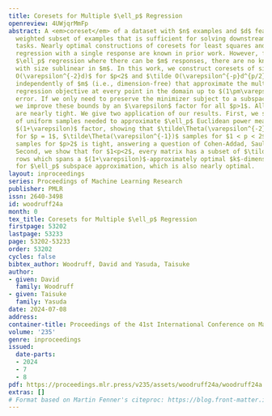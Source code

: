 ```yaml
---
title: Coresets for Multiple $\ell_p$ Regression
openreview: 4UWjqrMmFp
abstract: A <em>coreset</em> of a dataset with $n$ examples and $d$ features is a
  weighted subset of examples that is sufficient for solving downstream data analytic
  tasks. Nearly optimal constructions of coresets for least squares and $\ell_p$ linear
  regression with a single response are known in prior work. However, for multiple
  $\ell_p$ regression where there can be $m$ responses, there are no known constructions
  with size sublinear in $m$. In this work, we construct coresets of size $\tilde
  O(\varepsilon^{-2}d)$ for $p<2$ and $\tilde O(\varepsilon^{-p}d^{p/2})$ for $p>2$
  independently of $m$ (i.e., dimension-free) that approximate the multiple $\ell_p$
  regression objective at every point in the domain up to $(1\pm\varepsilon)$ relative
  error. If we only need to preserve the minimizer subject to a subspace constraint,
  we improve these bounds by an $\varepsilon$ factor for all $p>1$. All of our bounds
  are nearly tight. We give two application of our results. First, we settle the number
  of uniform samples needed to approximate $\ell_p$ Euclidean power means up to a
  $(1+\varepsilon)$ factor, showing that $\tilde\Theta(\varepsilon^{-2})$ samples
  for $p = 1$, $\tilde\Theta(\varepsilon^{-1})$ samples for $1 < p < 2$, and $\tilde\Theta(\varepsilon^{1-p})$
  samples for $p>2$ is tight, answering a question of Cohen-Addad, Saulpic, and Schwiegelshohn.
  Second, we show that for $1<p<2$, every matrix has a subset of $\tilde O(\varepsilon^{-1}k)$
  rows which spans a $(1+\varepsilon)$-approximately optimal $k$-dimensional subspace
  for $\ell_p$ subspace approximation, which is also nearly optimal.
layout: inproceedings
series: Proceedings of Machine Learning Research
publisher: PMLR
issn: 2640-3498
id: woodruff24a
month: 0
tex_title: Coresets for Multiple $\ell_p$ Regression
firstpage: 53202
lastpage: 53233
page: 53202-53233
order: 53202
cycles: false
bibtex_author: Woodruff, David and Yasuda, Taisuke
author:
- given: David
  family: Woodruff
- given: Taisuke
  family: Yasuda
date: 2024-07-08
address:
container-title: Proceedings of the 41st International Conference on Machine Learning
volume: '235'
genre: inproceedings
issued:
  date-parts:
  - 2024
  - 7
  - 8
pdf: https://proceedings.mlr.press/v235/assets/woodruff24a/woodruff24a.pdf
extras: []
# Format based on Martin Fenner's citeproc: https://blog.front-matter.io/posts/citeproc-yaml-for-bibliographies/
---
```

